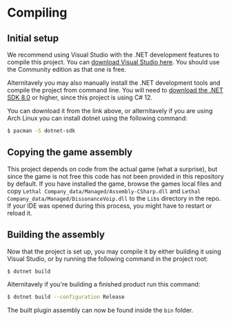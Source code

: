 # Compiling

## Initial setup

We recommend using Visual Studio with the .NET development features to compile this project. You can [download Visual Studio here](https://visualstudio.microsoft.com/downloads/). You should use the Community edition as that one is free.

Alternitavely you may also manually install the .NET development tools and compile the project from command line. You will need to [download the .NET SDK 8.0](https://dotnet.microsoft.com/en-us/download/dotnet/8.0) or higher, since this project is using C# 12.

You can download it from the link above, or alternitavely if you are using Arch Linux you can install dotnet using the following command:

```sh
$ pacman -S dotnet-sdk
```

## Copying the game assembly

This project depends on code from the actual game (what a surprise), but since the game is not free this code has not been provided in this repository by default. If you have installed the game, browse the games local files and copy `Lethal Company_data/Managed/Assembly-CSharp.dll` and `Lethal Company_data/Managed/DissonanceVoip.dll` to the `Libs` directory in the repo. If your IDE was opened during this process, you might have to restart or reload it.

## Building the assembly

Now that the project is set up, you may compile it by either building it using Visual Studio, or by running the following command in the project root:

```sh
$ dotnet build
```

Alternitavely if you're building a finished product run this command:

```sh
$ dotnet build --configuration Release
```

The built plugin assembly can now be found inside the `bin` folder.
